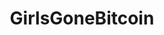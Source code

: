 ---
title: GirlsGoneBitcoin
crosslinks:
- CarliKanePorn
- noellespanties
- CurvyElvishGirl
- LilKittenMeow
- livven
- Sexsells
- peachesdoe97
- Sasha_Lynn
---